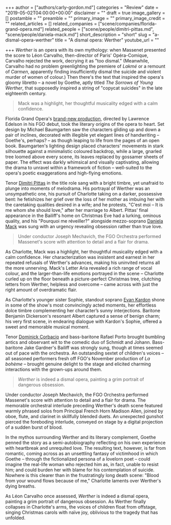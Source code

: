 +++
author = ["authors/carly-gordon.md"]
categories = "Review"
date = "2019-05-02T04:00:00+00:00"
disclaimer = ""
draft = true
image_gallery = []
postamble = ""
preamble = ""
primary_image = ""
primary_image_credit = ""
related_articles = []
related_companies = ["scene/companies/florida-grand-opera.md"]
related_people = ["scene/people/dimitri-pittas.md", "scene/people/daniela-mack.md"]
short_description = "short"
slug = "a-dismal-opera-werther"
title = "A dismal opera: Werther"
youtube_url = ""

+++
_Werther_ is an opera with its own mythology: when Massenet presented the score to Léon Carvalho, then-director of Paris' Opéra-Comique, Carvalho rejected the work, decrying it as "too dismal." (Meanwhile, Carvalho had no problem greenlighting the premiere of _Lakmé_ or a remount of _Carmen_, apparently finding insufficiently dismal the suicide and violent murder of women of colour.) Then there's the text that inspired the opera's gloomy libretto – a novel by Goethe, aptly titled _The Sorrows of Young Werther_, that supposedly inspired a string of "copycat suicides" in the late eighteenth century.

>Mack was a highlight, her thoughtful musicality edged with a calm confidence. 

Florida Grand Opera's [brand-new production](https://tickets.fgo.org/Tickets/EventDetails.aspx?id=1721), directed by Lawrence Edelson in his FGO debut, took the literary origins of the opera to heart. Set design by Michael Baumgarten saw the characters gliding up and down a pair of inclines, decorated with illegible yet elegant lines of handwriting – Goethe's, perhaps? – as though leaping to life from the pages of an open book. Baumgarten's lighting design placed characters' movements in stark silhouette against a minimalistic coloured backdrop, while a large, gnarled tree loomed above every scene, its leaves replaced by gossamer sheets of paper. The effect was darkly whimsical and visually captivating, allowing the drama to unravel within a framework of fiction – well-suited to the opera's poetic exaggerations and high-flying emotions.

Tenor [Dimitri Pittas](/scene/people/dimitri-pittas/) in the title role sang with a bright timbre, yet unafraid to plunge into moments of melodrama. His portrayal of Werther was an unsympathetic one, his pursuit of Charlotte taking on a darker, possessive bent: he fetishizes her grief over the loss of her mother as imbuing her with the caretaking qualities desired in a wife; and he protests, "C'est moi – It is me whom she should love," after her marriage to Albert. Pittas' final appearance in the Bailiff's home on Christmas Eve had a lurking, ominous quality, and his "Pourquoi me réveiller?" alongside mezzo-soprano [Daniela Mack](/talking-with-singers-daniela-mack/) was sung with an urgency revealing obsession rather than true love.

>Under conductor Joseph Mechavich, the FGO Orchestra performed Massenet's score with attention to detail and a flair for drama.

As Charlotte, Mack was a highlight, her thoughtful musicality edged with a calm confidence. Her characterization was insistent and earnest in her repeated refusals of Werther's advances, making his uninvited returns all the more unnerving. Mack's Letter Aria revealed a rich range of vocal colour, and the larger-than-life emotions portrayed in the scene – Charlotte curled up on the floor beneath a picture-perfect Christmas tree, clutching letters from Werther, helpless and overcome – came across with just the right amount of overdramatic flair.

As Charlotte's younger sister Sophie, standout soprano [Evan Kardon](/scene/people/evan-kardon/) shone in some of the show's most convincingly acted moments, her effortless dolce timbre complementing her character’s sunny interjections. Baritone Benjamin Dickerson's resonant Albert captured a sense of benign charm; his very first scene, in endearing dialogue with Kardon's Sophie, offered a sweet and memorable musical moment.

Tenor [Dominick Corbacio](/scene/people/dominick-corbacio) and bass-baritone Rafael Porto brought bumbling antics and observant wit to the comedic duo of Schmidt and Johann. Bass-baritone Jake Gardner's Bailiff was strongly sung, though at times seemed out of pace with the orchestra. An outstanding sextet of children's voices – all seasoned performers fresh off FGO's November production of _La bohème_ – brought genuine delight to the stage and elicited charming interactions with the grown-ups around them.

>_Werther_ is indeed a dismal opera, painting a grim portrait of dangerous obsession.

Under conductor Joseph Mechavich, the FGO Orchestra performed Massenet's score with attention to detail and a flair for drama. The memorable orchestral interlude preceding Werther's death scene featured warmly phrased solos from Principal French Horn Madison Allen, joined by oboe, flute, and clarinet in skillfully blended duets. An unexpected gunshot pierced the foreboding interlude, conveyed on stage by a digital projection of a sudden burst of blood.

In the mythos surrounding Werther and its literary complement, Goethe penned the story as a semi-autobiography reflecting on his own experience with heartbreak and unrequited love. The resulting text, however, is far from romantic, coming across as an unsettling fantasy of victimhood in which Goethe – through the fictionalized persona of a lovelorn poet – could imagine the real-life woman who rejected him as, in fact, unable to resist him; and could burden her with blame for his contemplation of suicide. Nowhere is this clearer than in the frustratingly long death scene: "Blood from your wound flows because of me," Charlotte laments over Werther's dying breaths.

As Léon Carvalho once assessed, _Werther_ is indeed a dismal opera, painting a grim portrait of dangerous obsession. As Werther finally collapses in Charlotte's arms, the voices of children float from offstage, singing Christmas carols with naïve joy, oblivious to the tragedy that has unfolded.